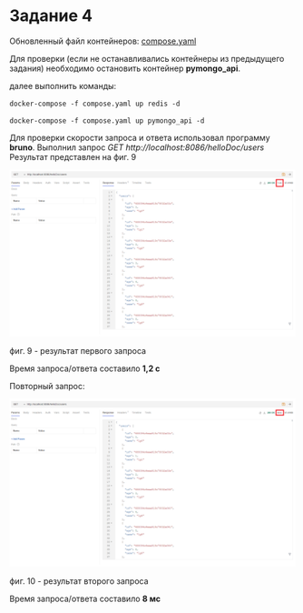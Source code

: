 # Задание 4

Обновленный файл контейнеров: [compose.yaml](compose.yaml)

Для проверки (если не останавливались контейнеры из предыдущего задания) необходимо остановить контейнер **pymongo_api**.

далее выполнить команды:

```shell
docker-compose -f compose.yaml up redis -d 
```
```shell
docker-compose -f compose.yaml up pymongo_api -d
```

Для проверки скорости запроса и ответа использовал программу **bruno**. Выполнил запрос *GET http://localhost:8086/helloDoc/users*
Результат представлен на фиг. 9

![fig-9.png](img%2Ffig-9.png)

фиг. 9 - результат первого запроса

Время запроса/ответа составило **1,2 с**

Повторный запрос:

![fig-10.png](img%2Ffig-10.png)

фиг. 10 - результат второго запроса

Время запроса/ответа составило **8 мс**